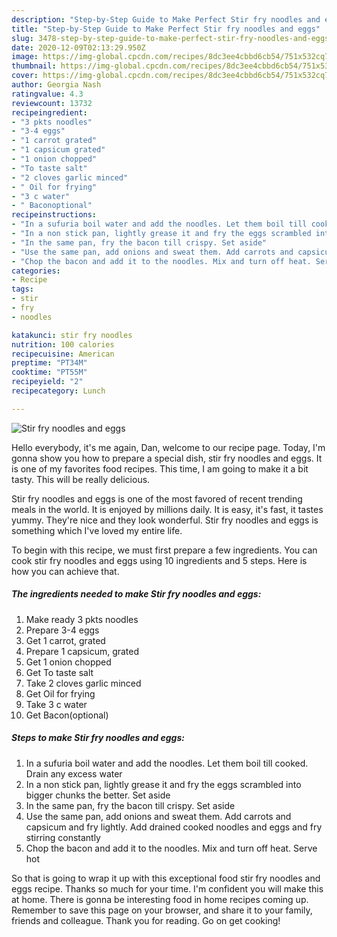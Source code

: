 ```yaml
---
description: "Step-by-Step Guide to Make Perfect Stir fry noodles and eggs"
title: "Step-by-Step Guide to Make Perfect Stir fry noodles and eggs"
slug: 3478-step-by-step-guide-to-make-perfect-stir-fry-noodles-and-eggs
date: 2020-12-09T02:13:29.950Z
image: https://img-global.cpcdn.com/recipes/8dc3ee4cbbd6cb54/751x532cq70/stir-fry-noodles-and-eggs-recipe-main-photo.jpg
thumbnail: https://img-global.cpcdn.com/recipes/8dc3ee4cbbd6cb54/751x532cq70/stir-fry-noodles-and-eggs-recipe-main-photo.jpg
cover: https://img-global.cpcdn.com/recipes/8dc3ee4cbbd6cb54/751x532cq70/stir-fry-noodles-and-eggs-recipe-main-photo.jpg
author: Georgia Nash
ratingvalue: 4.3
reviewcount: 13732
recipeingredient:
- "3 pkts noodles"
- "3-4 eggs"
- "1 carrot grated"
- "1 capsicum grated"
- "1 onion chopped"
- "To taste salt"
- "2 cloves garlic minced"
- " Oil for frying"
- "3 c water"
- " Baconoptional"
recipeinstructions:
- "In a sufuria boil water and add the noodles. Let them boil till cooked. Drain any excess water"
- "In a non stick pan, lightly grease it and fry the eggs scrambled into bigger chunks the better. Set aside"
- "In the same pan, fry the bacon till crispy. Set aside"
- "Use the same pan, add onions and sweat them. Add carrots and capsicum and fry lightly. Add drained cooked noodles and eggs and fry stirring constantly"
- "Chop the bacon and add it to the noodles. Mix and turn off heat. Serve hot"
categories:
- Recipe
tags:
- stir
- fry
- noodles

katakunci: stir fry noodles 
nutrition: 100 calories
recipecuisine: American
preptime: "PT34M"
cooktime: "PT55M"
recipeyield: "2"
recipecategory: Lunch

---
```



![Stir fry noodles and eggs](https://img-global.cpcdn.com/recipes/8dc3ee4cbbd6cb54/751x532cq70/stir-fry-noodles-and-eggs-recipe-main-photo.jpg)

Hello everybody, it's me again, Dan, welcome to our recipe page. Today, I'm gonna show you how to prepare a special dish, stir fry noodles and eggs. It is one of my favorites food recipes. This time, I am going to make it a bit tasty. This will be really delicious.



Stir fry noodles and eggs is one of the most favored of recent trending meals in the world. It is enjoyed by millions daily. It is easy, it's fast, it tastes yummy. They're nice and they look wonderful. Stir fry noodles and eggs is something which I've loved my entire life.


To begin with this recipe, we must first prepare a few ingredients. You can cook stir fry noodles and eggs using 10 ingredients and 5 steps. Here is how you can achieve that.

<!--inarticleads1-->

##### The ingredients needed to make Stir fry noodles and eggs:

1. Make ready 3 pkts noodles
1. Prepare 3-4 eggs
1. Get 1 carrot, grated
1. Prepare 1 capsicum, grated
1. Get 1 onion chopped
1. Get To taste salt
1. Take 2 cloves garlic minced
1. Get  Oil for frying
1. Take 3 c water
1. Get  Bacon(optional)




<!--inarticleads2-->

##### Steps to make Stir fry noodles and eggs:

1. In a sufuria boil water and add the noodles. Let them boil till cooked. Drain any excess water
1. In a non stick pan, lightly grease it and fry the eggs scrambled into bigger chunks the better. Set aside
1. In the same pan, fry the bacon till crispy. Set aside
1. Use the same pan, add onions and sweat them. Add carrots and capsicum and fry lightly. Add drained cooked noodles and eggs and fry stirring constantly
1. Chop the bacon and add it to the noodles. Mix and turn off heat. Serve hot




So that is going to wrap it up with this exceptional food stir fry noodles and eggs recipe. Thanks so much for your time. I'm confident you will make this at home. There is gonna be interesting food in home recipes coming up. Remember to save this page on your browser, and share it to your family, friends and colleague. Thank you for reading. Go on get cooking!
